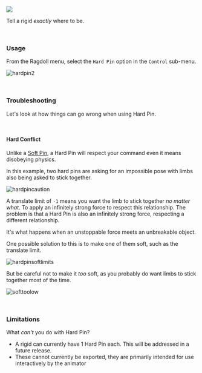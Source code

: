 <div class="hero-container">
    <img class="hero-image" src=/yoga12.png>
</div>

Tell a rigid *exactly* where to be.

<br>

### Usage

From the Ragdoll menu, select the `Hard Pin` option in the `Control` sub-menu.

![hardpin2](https://user-images.githubusercontent.com/2152766/127813976-aff21ea1-12e9-4ac4-9f67-7bcf3293e360.gif)

<br>

### Troubleshooting

Let's look at how things can go wrong when using Hard Pin.

<br>

#### Hard Conflict

Unlike a [Soft Pin](/guides/soft_pin), a Hard Pin will respect your command even it means disobeying physics.

In this example, two hard pins are asking for an impossible pose with limbs also being asked to stick together.

![hardpincaution](https://user-images.githubusercontent.com/2152766/127813952-e53d3b72-75c8-4bdb-a8aa-4ab5504a359d.gif)

A translate limit of `-1` means you want the limb to stick together *no matter what*. To apply an infinitely strong force to respect this relationship. The problem is that a Hard Pin is also an infinitely strong force, respecting a different relationship.

It's what happens when an unstoppable force meets an unbreakable object.

One possible solution to this is to make one of them soft, such as the translate limit.

![hardpinsoftlimits](https://user-images.githubusercontent.com/2152766/127814630-ef6b674c-86be-4be8-8e70-88c745907ebf.gif)

But be careful not to make it *too* soft, as you probably do want limbs to stick together most of the time.

![softtoolow](https://user-images.githubusercontent.com/2152766/127814636-735f730d-db7c-4bd7-9c18-5794f3c1b4da.gif)

<br>

### Limitations

What *can't* you do with Hard Pin?

- A rigid can currently have 1 Hard Pin each. This will be addressed in a future release.
- These cannot currently be exported, they are primarily intended for use interactively by the animator

